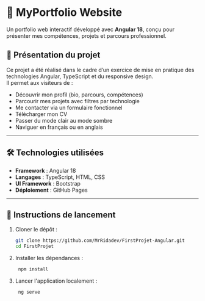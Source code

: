 # 🎨 MyPortfolio Website

Un portfolio web interactif développé avec **Angular 18**, conçu pour présenter mes compétences, projets et parcours professionnel.

## 📌 Présentation du projet

Ce projet a été réalisé dans le cadre d’un exercice de mise en pratique des technologies Angular, TypeScript et du responsive design.  
Il permet aux visiteurs de :

- Découvrir mon profil (bio, parcours, compétences)
- Parcourir mes projets avec filtres par technologie
- Me contacter via un formulaire fonctionnel
- Télécharger mon CV
- Passer du mode clair au mode sombre
- Naviguer en français ou en anglais

---

## 🛠️ Technologies utilisées

- **Framework** : Angular 18
- **Langages** : TypeScript, HTML, CSS
- **UI Framework** : Bootstrap
- **Déploiement** : GitHub Pages 

---

## 🚀 Instructions de lancement

1. Cloner le dépôt :
   ```bash
   git clone https://github.com/MrRidadev/FirstProjet-Angular.git
   cd FirstProjet

2. Installer les dépendances :
   ```bash
    npm install

3. Lancer l'application localement :
   ```bash
    ng serve

